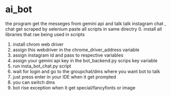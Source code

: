 # ai_bot
the program get the  messeges from gemini api and talk talk instagram  chat  , chat get scraped by selenium
paste all scripts in same directry
0. install all libraries that rae being used in scripts
1.  install chrom web driver
2.  assign this webdriver in the chrome_driver_address variable
3.  assign instagram id and pass to respective variables
4.  assign your gemini api key in the bot_backend.py scrips key variable
5.  run insta_bot_chat.py script
6.  wait for login and go to the groupchat/dms where you want bot to talk
7.  just press enter in your IDE when it get prompted
8.  you can switch dms
9.  bot rise exception when it get special/fancyfonts or image 
 
